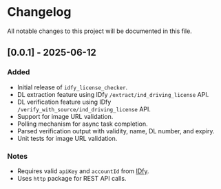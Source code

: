 # Changelog

All notable changes to this project will be documented in this file.

## [0.0.1] - 2025-06-12

### Added
- Initial release of `idfy_license_checker`.
- DL extraction feature using IDfy `/extract/ind_driving_license` API.
- DL verification feature using IDfy `/verify_with_source/ind_driving_license` API.
- Support for image URL validation.
- Polling mechanism for async task completion.
- Parsed verification output with validity, name, DL number, and expiry.
- Unit tests for image URL validation.

### Notes
- Requires valid `apiKey` and `accountId` from [IDfy](https://www.idfy.com/).
- Uses `http` package for REST API calls.

